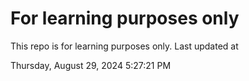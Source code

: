 # For learning purposes only
This repo is for learning purposes only.
Last updated at

Thursday, August 29, 2024 5:27:21 PM

